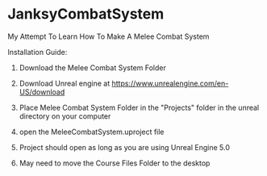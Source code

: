 # JanksyCombatSystem
 My Attempt To Learn How To Make A Melee Combat System


Installation Guide:

1) Download the Melee Combat System Folder

3) Download Unreal engine at https://www.unrealengine.com/en-US/download

4) Place Melee Combat System Folder in the "Projects" folder in the unreal directory on your computer

5) open the MeleeCombatSystem.uproject file

6) Project should open as long as you are using Unreal Engine 5.0

7) May need to move the Course Files Folder to the desktop
